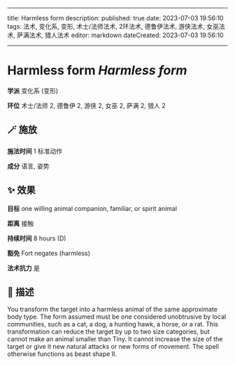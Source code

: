 
---
title: Harmless form
description: 
published: true
date: 2023-07-03 19:56:10
tags: 法术, 变化系, 变形, 术士/法师法术, 2环法术, 德鲁伊法术, 游侠法术, 女巫法术, 萨满法术, 猎人法术
editor: markdown
dateCreated: 2023-07-03 19:56:10

---

# **Harmless form** *Harmless form*

**学派** 变化系 (变形) 

**环位** 术士/法师 2, 德鲁伊 2, 游侠 2, 女巫 2, 萨满 2, 猎人 2

## 🪄 施放

**施法时间** 1 标准动作

**成分** 语言, 姿势

## ✨ 效果 

**目标** one willing animal companion, familiar, or spirit animal 

**距离** 接触  

**持续时间** 8 hours (D) 

**豁免** Fort negates (harmless)

**法术抗力** 是

## 📖 描述

You transform the target into a harmless animal of the same approximate body type. The form assumed must be one considered unobtrusive by local communities, such as a cat, a dog, a hunting hawk, a horse, or a rat. This transformation can reduce the target by up to two size categories, but cannot make an animal smaller than Tiny. It cannot increase the size of the target or give it new natural attacks or new forms of movement. The spell otherwise functions as beast shape II.
    